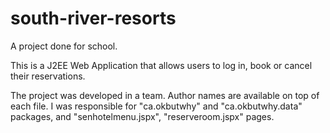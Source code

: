 # south-river-resorts
A project done for school.

This is a J2EE Web Application that allows users to log in, book or cancel their reservations.

The project was developed in a team. Author names are available on top of each file. I was responsible for "ca.okbutwhy" and "ca.okbutwhy.data" packages, and "senhotelmenu.jspx", "reserveroom.jspx" pages.
